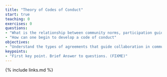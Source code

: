 ```yaml
---
title: "Theory of Codes of Conduct"
start: true
teaching: 0
exercises: 0
questions:
- "What is the relationship between community norms, participation guidelines and codes of conduct?"
- "How can one begin to develop a code of conduct"
objectives:
- "Understand the types of agreements that guide collaboration in communities, levels of formality involved with each one, and where each type of agreement is best suited."
keypoints:
- "First key point. Brief Answer to questions. (FIXME)"
---
```




{% include links.md %}
